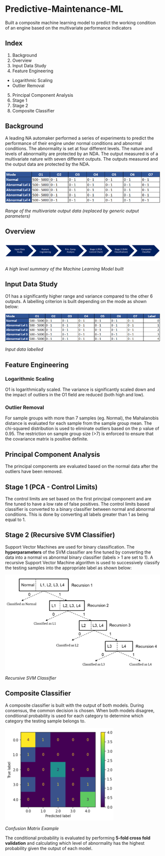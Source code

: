 # Predictive-Maintenance-ML
Built a composite machine learning model to predict the working condition of an engine based on the multivariate performance indicators

## Index
1. Background
2. Overview
3. Input Data Study
4. Feature Engineering
- Logarithmic Scaling
- Outlier Removal
5. Principal Component Analysis
6. Stage 1
7. Stage 2
8. Composite Classifier

## Background

A leading NA automaker performed a series of experiments to
predict the performance of their engine under normal conditions
and abnormal conditions. The abnormality is set at four different
levels. The nature and levels of abnormality are protected by an 
NDA. The output measured is of a multivariate nature with seven
different outputs. The outputs measured and the output data are
protected by the NDA.

![](Input_Data.png)

*Range of the multivariate output data (replaced by generic output parameters)*

## Overview
![](Process_Overview.png)

*A high level summary of the Machine Learning Model built*

## Input Data Study

O1 has a significantly higher range and variance compared to the other 6
outputs. A labelling criterion is built depending on the mode as shown below:

![](Label_Data.png)

*Input data labelled*

## Feature Engineering

### Logarithmic Scaling

O1 is logarithmically scaled. The variance is significantly scaled down and the impact of outliers in the O1 field are reduced (both high and low).

### Outlier Removal

For sample groups with more than 7 samples (eg. Normal), the Mahalanobis distance is evaluated for each sample from the sample group mean. The chi-squared distribution is used to eliminate outliers based on the p value of 0.95. The restriction on sample group size (>7) is enforced to ensure that the covariance matrix is positive definite.

## Principal Component Analysis

The principal components are evaluated based on the normal data after the outliers have been removed.

## Stage 1 (PCA - Control Limits)

The control limits are set based on the first principal component and are fine tuned to have a low rate of false positives. The control limits based classifier is converted to a binary classifier between normal and abnormal conditions. This is done by converting all labels greater than 1 as being equal to 1.

## Stage 2 (Recursive SVM Classifier)

Support Vector Machines are used for binary classification. The **hyperparameters** of the SVM classifier are fine tuned by converting the data into a normal vs abnormal binary classifier (labels > 1 are set to 1). A recursive Support Vector Machine algorithm is used to successively classify the testing samples into the appropriate label as shown below:

![](Recursive_SVM.png)

*Recursive SVM Classifier*

## Composite Classifier

A composite classifier is built with the output of both models. During consensus, the common decision is chosen. When both models disagree, conditional probability is used for each category to determine which category the testing sample belongs to.

![](Conf_Matrix.png)

*Confusion Matrix Example*

The conditional probability is evaluated by performing **5-fold cross fold validation** and calculating which level of abnormality has the highest probability given the output of each model. 